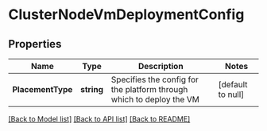 # ClusterNodeVmDeploymentConfig

## Properties
Name | Type | Description | Notes
------------ | ------------- | ------------- | -------------
**PlacementType** | **string** | Specifies the config for the platform through which to deploy the VM  | [default to null]

[[Back to Model list]](../README.md#documentation-for-models) [[Back to API list]](../README.md#documentation-for-api-endpoints) [[Back to README]](../README.md)

